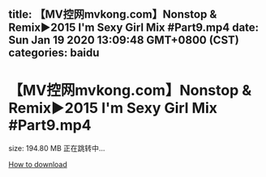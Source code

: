 
title: 【MV控网mvkong.com】Nonstop & Remix►2015 I'm Sexy Girl Mix #Part9.mp4
date: Sun Jan 19 2020 13:09:48 GMT+0800 (CST)    
categories: baidu
---

# 【MV控网mvkong.com】Nonstop & Remix►2015 I'm Sexy Girl Mix #Part9.mp4
size: 194.80 MB
 正在跳转中...
 

[How to download](https://bpcam.bemobtrk.com/go/2ceec3aa-1ca2-46d6-b9ff-aaa5c184517c?jno=102)
